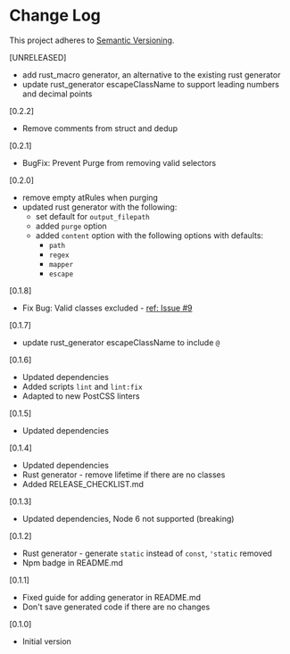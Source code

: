 # Change Log

This project adheres to [Semantic Versioning](http://semver.org/).

[UNRELEASED]

- add rust_macro generator, an alternative to the existing rust generator
- update rust_generator escapeClassName to support leading numbers and decimal points

[0.2.2]

- Remove comments from struct and dedup

[0.2.1]

- BugFix: Prevent Purge from removing valid selectors

[0.2.0]

- remove empty atRules when purging
- updated rust generator with the following:
  - set default for `output_filepath`
  - added `purge` option
  - added `content` option with the following options with defaults:
    - `path`
    - `regex`
    - `mapper`
    - `escape`

[0.1.8]

- Fix Bug: Valid classes excluded - [ref: Issue #9](https://github.com/MartinKavik/postcss-typed-css-classes/issues/9)

[0.1.7]

- update rust_generator escapeClassName to include `@`

[0.1.6]

- Updated dependencies
- Added scripts `lint` and `lint:fix`
- Adapted to new PostCSS linters

[0.1.5]

- Updated dependencies

[0.1.4]

- Updated dependencies
- Rust generator - remove lifetime if there are no classes
- Added RELEASE_CHECKLIST.md

[0.1.3]

- Updated dependencies, Node 6 not supported (breaking)

[0.1.2]

- Rust generator - generate `static` instead of `const`, `'static` removed
- Npm badge in README.md

[0.1.1]

- Fixed guide for adding generator in README.md
- Don't save generated code if there are no changes

[0.1.0]

- Initial version

